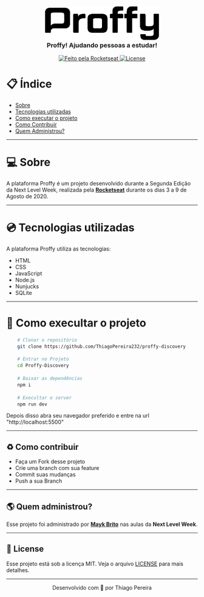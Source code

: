 <h3 align="center">
    <img alt="Logo" width="300px" src=".github/logo.png">
    <br>
    <b>Proffy! Ajudando pessoas a estudar!</b>
</h3>

<p align="center">
    <a href="https://rocketseat.com.br" target="_blank">
        <img alt="Feito pela Rocketseat" src="https://img.shields.io/badge/made%20by-Rocketseat-%237519C1">
    </a>
    <a href="https://github.com/ThiagoPereira232/Proffy-Discovery/blob/master/LICENSE">
        <img alt="License" src="https://ik.imagekit.io/pereira/ecoleta_FV3ArfUHA.svg">
    </a>
</p>

# :clipboard: Índice

- [Sobre](#sobre)
- [Tecnologias utilizadas](#tecnologias-utilizadas)
- [Como executar o projeto](#como-execultar-o-projeto)
- [Como Contribuir](#contribuir)
- [Quem Administrou?](#administrou)

---

<a id="sobre">

# :computer: Sobre

 A plataforma Proffy é um projeto desenvolvido durante a Segunda Edição da Next Level Week, realizada pela **[Rocketseat](https://github.com/Rocketseat)** durante os dias 3 a 9 de Agosto de 2020.

 ---

<a id="tecnologias-utilizadas">

# :cd: Tecnologias utilizadas

A plataforma Proffy utiliza as tecnologias:

- HTML
- CSS 
- JavaScript
- Node.js
- Nunjucks
- SQLite

---

<a id="como-execultar-o-projeto">

# :floppy_disk: Como execultar o projeto

```bash
    # Clonar o repositório
    git clone https://github.com/ThiagoPereira232/proffy-discovery

    # Entrar no Projeto
    cd Proffy-Discovery

    # Baixar as dependências
    npm i

    # Execultar o server
    npm run dev
```

Depois disso abra seu navegador preferido e entre na url "http://localhost:5500"

---

<a id="contribuir"></a>

## :recycle: Como contribuir

- Faça um Fork desse projeto
- Crie uma branch com sua feature
- Commit suas mudanças
- Push a sua Branch

---

<a id="administrou">

## :earth_americas: Quem administrou?

Esse projeto foi administrado por **[Mayk Brito](https://github.com/maykbrito)** nas aulas da **Next Level Week**.

---

<a id="license"><a>

## :memo: License

Esse projeto está sob a licença MIT. Veja o arquivo [LICENSE](LICENSE) para mais detalhes.

---

<p align="center">
    Desenvolvido com 💜 por Thiago Pereira
</p>
